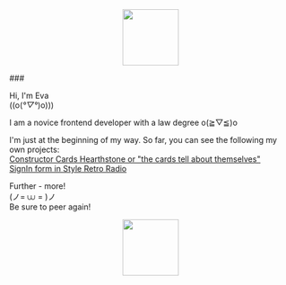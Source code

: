 <link rel="preconnect" href="https://fonts.googleapis.com">
<link rel="preconnect" href="https://fonts.gstatic.com" crossorigin>
<link href="https://fonts.googleapis.com/css2?family=Belanosima:wght@700&family=Caprasimo&family=Poppins&display=swap" rel="stylesheet">

<div id="header" align="center">
  <img src="https://media.giphy.com/media/4QxQgWZHbeYwM/giphy.gif" width="100"/>
</div>

###<p font-family="Poppins" font-weight="bold">Hi, I'm Eva<br>((o(*°▽°*)o)))</p>

<p font-family="Poppins" font-weight="bold">I am a novice frontend developer with a law degree o(≧▽≦)o	</p>

<p font-family="Poppins" font-weight="bold">I'm just at the beginning of my way. So far, you can see the following my own projects:<br><a text-decoration="underline" font-family="Poppins" font-weight="bold" href="https://grigoryevaeva.github.io/constructorCardsHearthstone/">Constructor Cards Hearthstone or "the cards tell about themselves"</a><br><a text-decoration="underline" font-family="Poppins" font-weight="bold" href="https://grigoryevaeva.github.io/RetroRadioSignin/">SignIn form in Style Retro Radio</a></p>

<p font-family="Poppins" font-weight="bold">Further - more!<br>(ノ= ⩊ = )ノ<br>Be sure to peer again!</p>

<div id="header" align="center">
  <img src="https://media.giphy.com/media/yALcFbrKshfoY/giphy.gif" width="100"/>
</div>
